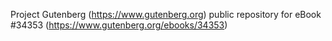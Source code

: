 Project Gutenberg (https://www.gutenberg.org) public repository for eBook #34353 (https://www.gutenberg.org/ebooks/34353)
